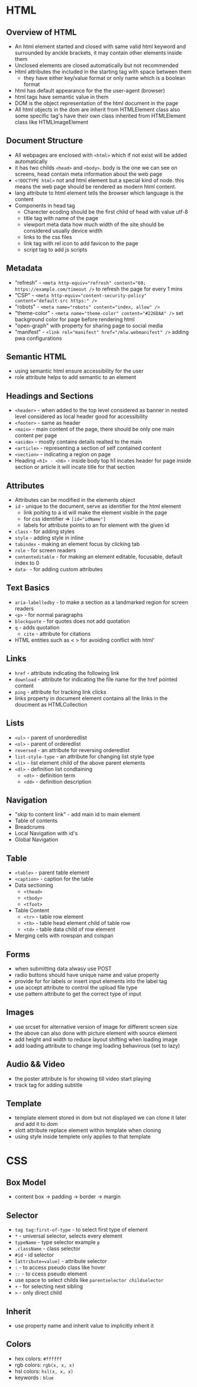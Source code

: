 # HTML

## Overview of HTML
+ An html element started and closed with same valid html keyword and surrounded by anckle brackets, it may contain other elements inside them
+ Unclosed elements are closed automatically but not recommended
+ Html attributes the included in the starting tag with space between them
    + they have either key/value format or only name which is a boolean format
+ html has default appearance for the the user-agent (browser)
+ html tags have semantic value in them
+ DOM is the object representation of the html document in the page
+ All html objects in the dom are inherit from HTMLElement class also some specific tag's have their own class inherited from HTMLElement class like HTMLImageElement

## Document Structure
+ All webpages are enclosed with `<html>` which if not exist will be added automatically
+ it has two childs `<head>` and `<body>`. body is the one we can see on screens, head contain meta information about the web page
+ `<!DOCTYPE html>` not and html element but a special kind of node. this means the web page should be rendered as modern html content.
+ lang attribute to html element tells the browser which language is the content
+ Components in head tag
    + Charecter ecoding should be the first chlid of head with value utf-8
    + title tag with name of the page
    + viewport meta data how much width of the site should be considered usually device width
    + links to the css files
    + link tag with rel icon to add favicon to the page
    + script tag to add js scripts

## Metadata
+ "refresh" - `<meta http-equiv="refresh" content="60; https://example.com/timeout />` to refresh the page for every 1 mins
+ "CSP" - `<meta http-equiv="content-security-policy" content="default-src https:" />` 
+ "robots" - `<meta name="robots" content="index, allow" />`
+ "theme-color" - `<meta name="theme-color" content="#226DAA" />` set background color for page before rendering html
+ "open-graph" with property for sharing page to social media
+ "manifest" - `<link rel="manifest" href="/mlw.webmanifest" />` adding pwa configurations

## Semantic HTML
+ using semantic html ensure accessibility for the user
+ role attribute helps to add semantic to an element

## Headings and Sections
+ `<header>` - when added to the top level considered as banner in nested level considered as local header good for accessibility
+ `<footer>` - same as header
+ `<main>` - main content of the page, there should be only one main content per page
+ `<aside>` - mostly contains details realted to the main
+ `<article>` - representing a section of self contained content
+ `<section>` - indicating a region on page
+ Heading `<h1> - <h6>` - inside body top h1 incates header for page inside section or article it will incate title for that section

## Attributes
+ Attributes can be modified in the elements object
+ `id` - unique to the document, serve as identifier for the html element
    + link poiting to a id will make the element visible in the page
    + for css identifier => `[id="idName"]`
    + labels for attribute points to an for element with the given id
+ `class` - for adding styles
+ `style` - adding style in inline
+ `tabindex` - making an element focus by clicking tab
+ `role` - for screen readers
+ `contenteditable` - for making an element editable, focusable, default index to 0
+ `data-` - for adding custom attributes 

## Text Basics
+ `aria-labelledby` - to make a section as a landmarked region for screen readers
+ `<p>` - for normal paragraphs
+ `blockquote` - for quotes does not add quotation
+ `q` - adds quotation
    + `cite` - attribute for citations
+ HTML entities such as &lt; &gt; for avoiding conflict with html'

## Links
+ `href` - attribute indicating the following link
+ `download` - attribute for indicating the file name for the href pointed content
+ `ping` - attribute for tracking link clicks
+ links property in document element contains all the links in the doucment as HTMLCollection

## Lists
+ `<ul>` - parent of unorderedlist
+ `<ol>` - parent of orderedlist
+ `reversed` - an attribute for reversing orderedlist
+ `list-style-type` - an attribute for changing list style type
+ `<li>` - list element child of the above parent elements
+ `<dl>` - definition list condtaining
    + `<dt>` - definition term
    + `<dd>` - definition description

## Navigation
+ "skip to content link" - add main id to main element
+ Table of contents
+ Breadcrums
+ Local Navigation with id's
+ Global Navigation

## Table
+ `<table>` - parent table element
+ `<caption>` - caption for the table
+ Data sectioning
    + `<thead>`
    + `<tbody>`
    + `<tfoot>`
+ Table Content
    + `<tr>` - table row element
    + `<th>` - table head element child of table row
    + `<td>` - table data child of row element
+ Merging cells with rowspan and colspan

## Forms
+ when submitting data alwasy use POST
+ radio buttons should have unique name and value property
+ provide for for labels or insert input elements into the label tag
+ use accept attribute to control the upload file type
+ use pattern attribute to get the correct type of input

## Images
+ use srcset for alternative version of image for different screen size
+ the above can also done with picture element with source element
+ add height and width to reduce layout shifting when loading image
+ add loading attribute to change img loading behavirous (set to lazy)

## Audio && Video
+ the poster attribute is for showing till video start playing
+ track tag for adding subtitle

## Template 
+ template element stored in dom but not displayed we can clone it later and add it to dom
+ slott attribute replace element within template when cloning
+ using style inside templete only applies to that template

# CSS

## Box Model
+ content box -> padding -> border -> margin

## Selector
+ `tag tag:first-of-type` - to select first type of element
+ `*` - universal selector, selects every element
+ `typeName` - type selector example `p`
+ `.className` - class selector
+ `#id` - id selector
+ `[attribute=value]` - attribute selector
+ `:` - to access pseudo class like hover
+ `::` - to ccess pseudo element
+ use space to select childs like `parentselector childselector`
+ `+` - for selecting next sibling
+ `>` - only direct child

## Inherit
+ use property name and inherit value to implicitly inherit it

## Colors
+ hex colors: `#ffffff`
+ rgb colors: `rgb(x, x, x)`
+ hsl colors: `hsl(x, x, x)`
+ keywords : `blue`